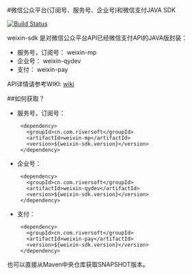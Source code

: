 #微信公众平台(订阅号、服务号、企业号)和微信支付JAVA SDK

[![Build Status](https://semaphoreci.com/api/v1/projects/5b0c7b61-9b88-4b88-95fa-ea6bbd11e495/617516/badge.svg)](https://semaphoreci.com/borball/weixin-sdk)

weixin-sdk 是对微信公众平台API已经微信支付API的JAVA版封装：

 - 服务号，订阅号： weixin-mp
 - 企业号： weixin-qydev
 - 支付： weixin-pay

API详情请参考WIKI: [wiki](https://github.com/borball/weixin-sdk/wiki)

##如何获取？

 - 服务号，订阅号：

		<dependency>
	      <groupId>cn.com.riversoft</groupId>
	      <artifactId>weixin-mp</artifactId>
	      <version>${weixin-sdk.version}</version>
	    </dependency>

 - 企业号：
 
	    <dependency>
	      <groupId>cn.com.riversoft</groupId>
	      <artifactId>weixin-qydev</artifactId>
	      <version>${weixin-sdk.version}</version>
	    </dependency>

 - 支付：

		<dependency>
		  <groupId>cn.com.riversoft</groupId>
		  <artifactId>weixin-pay</artifactId>
		  <version>${weixin-sdk.version}</version>
		</dependency>
		
也可以直接从Maven中央仓库获取SNAPSHOT版本。
	